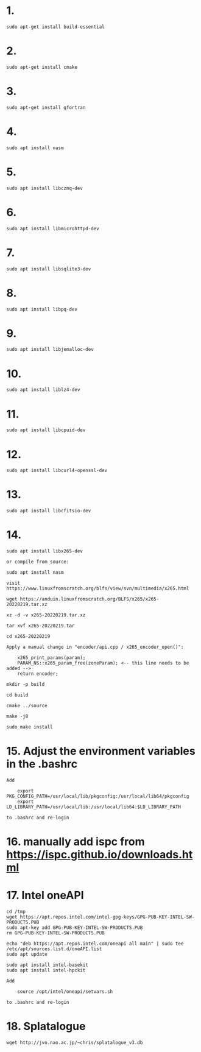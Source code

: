 # 1. 
    sudo apt-get install build-essential

# 2. 
    sudo apt-get install cmake

# 3. 
    sudo apt-get install gfortran

# 4. 
    sudo apt install nasm

# 5. 
    sudo apt install libczmq-dev

# 6. 
    sudo apt install libmicrohttpd-dev

# 7. 
    sudo apt install libsqlite3-dev

# 8. 
    sudo apt install libpq-dev

# 9. 
    sudo apt install libjemalloc-dev

# 10. 
    sudo apt install liblz4-dev

# 11. 
    sudo apt install libcpuid-dev

# 12. 
    sudo apt install libcurl4-openssl-dev

# 13. 
    sudo apt install libcfitsio-dev

# 14. 
    sudo apt install libx265-dev

    or compile from source:

    sudo apt install nasm

    visit https://www.linuxfromscratch.org/blfs/view/svn/multimedia/x265.html

    wget https://anduin.linuxfromscratch.org/BLFS/x265/x265-20220219.tar.xz

    xz -d -v x265-20220219.tar.xz

    tar xvf x265-20220219.tar

    cd x265-20220219

    Apply a manual change in "encoder/api.cpp / x265_encoder_open()":

        x265_print_params(param);
        PARAM_NS::x265_param_free(zoneParam); <-- this line needs to be added -->
        return encoder;

    mkdir -p build

    cd build

    cmake ../source

    make -j8

    sudo make install

# 15. Adjust the environment variables in the .bashrc

    Add

        export PKG_CONFIG_PATH=/usr/local/lib/pkgconfig:/usr/local/lib64/pkgconfig
        export LD_LIBRARY_PATH=/usr/local/lib:/usr/local/lib64:$LD_LIBRARY_PATH

    to .bashrc and re-login

# 16. manually add ispc from https://ispc.github.io/downloads.html

# 17. Intel oneAPI

    cd /tmp
    wget https://apt.repos.intel.com/intel-gpg-keys/GPG-PUB-KEY-INTEL-SW-PRODUCTS.PUB
    sudo apt-key add GPG-PUB-KEY-INTEL-SW-PRODUCTS.PUB
    rm GPG-PUB-KEY-INTEL-SW-PRODUCTS.PUB

    echo "deb https://apt.repos.intel.com/oneapi all main" | sudo tee /etc/apt/sources.list.d/oneAPI.list
    sudo apt update

    sudo apt install intel-basekit
    sudo apt install intel-hpckit

    Add

        source /opt/intel/oneapi/setvars.sh

    to .bashrc and re-login

# 18. Splatalogue 
    wget http://jvo.nao.ac.jp/~chris/splatalogue_v3.db

